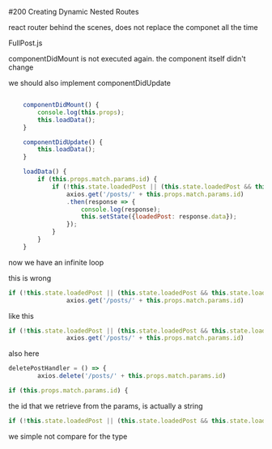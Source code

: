 #200 Creating Dynamic Nested Routes

react router behind the scenes, does not replace the componet all the time

FullPost.js

componentDidMount is not executed again.
the component itself didn't change

we should also implement componentDidUpdate

```js

    componentDidMount() {
        console.log(this.props);
        this.loadData();
    }

    componentDidUpdate() {
        this.loadData();
    }

    loadData() {
        if (this.props.match.params.id) {
            if (!this.state.loadedPost || (this.state.loadedPost && this.state.loadedPost.id !== this.props.id)) {
                axios.get('/posts/' + this.props.match.params.id)
                .then(response => {
                    console.log(response);
                    this.setState({loadedPost: response.data});
                });
            }
        }
    }
```

now we have an infinite loop

this is wrong

```js
if (!this.state.loadedPost || (this.state.loadedPost && this.state.loadedPost.id !== this.props.id)) {
                axios.get('/posts/' + this.props.match.params.id)
```

like this

```js
if (!this.state.loadedPost || (this.state.loadedPost && this.state.loadedPost.id !== this.props.match.params.id)) {
                axios.get('/posts/' + this.props.match.params.id)
```

also here

```js
deletePostHandler = () => {
        axios.delete('/posts/' + this.props.match.params.id)
```

```js
if (this.props.match.params.id) {
```

the id that we retrieve from the params, is actually a string

```js
if (!this.state.loadedPost || (this.state.loadedPost && this.state.loadedPost.id != this.props.match.params.id)) {
```

we simple not compare for the type


